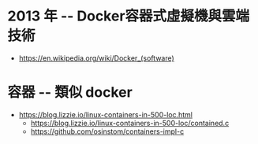 # 2013 年 -- Docker容器式虛擬機與雲端技術

* https://en.wikipedia.org/wiki/Docker_(software)


# 容器 -- 類似 docker

* https://blog.lizzie.io/linux-containers-in-500-loc.html
    * https://blog.lizzie.io/linux-containers-in-500-loc/contained.c
    * https://github.com/osinstom/containers-impl-c